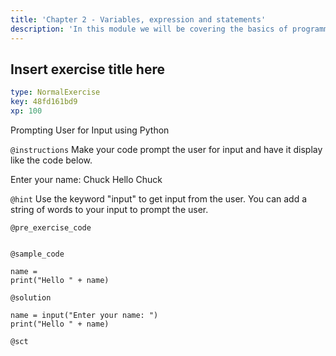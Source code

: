 ```yaml
---
title: 'Chapter 2 - Variables, expression and statements'
description: 'In this module we will be covering the basics of programming languages. With a large focus on values, types, variables and operators. We will also cover the computer uses order of operations to make sense of the code.'
---
```


## Insert exercise title here

```yaml
type: NormalExercise
key: 48fd161bd9
xp: 100
```

Prompting User for Input using Python

`@instructions`
Make your code prompt the user for input and have it display like the code below.

Enter your name: Chuck
Hello Chuck

`@hint`
Use the keyword "input" to get input from the user. You can add a string of words to your input to prompt the user.

`@pre_exercise_code`
```{python}

```

`@sample_code`
```{python}
name = 
print("Hello " + name)
```

`@solution`
```{python}
name = input("Enter your name: ")
print("Hello " + name)
```

`@sct`
```{python}

```
